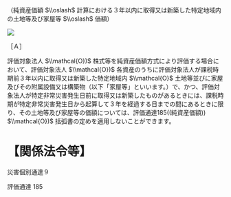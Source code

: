 （純資産価額 $\\oslash$ 計算における３年以内に取得又は新築した特定地域内の土地等及び家屋等 $\\oslash$ 価額）

![](https://www.nta.go.jp/tmp/af282246-2b9e-4ba9-a5ca-871ccf3984f0/images/b5979ff0a2a10761ed9e859ad48b20afdde256d96ab3c2f4a1a0700ba3a416e0.jpg)

［Ａ］

評価対象法人 $\\mathcal{O})$ 株式等を純資産価額方式により評価する場合において、評価対象法人 $\\mathcal{O})$ 各資産のうちに評価対象法人が課税時期前３年以内に取得又は新築した特定地域内 $\\mathcal{O}$ 土地等並びに家屋及びその附属設備又は構築物（以下「家屋等」といいます。）で、かつ、評価対象法人が特定非常災害発生日前に取得又は新築したものがあるときには、課税時期が特定非常災害発生日から起算して３年を経過する日までの間にあるときに限り、その土地等及び家屋等の価額については、評価通達185((純資産価額)) $\\mathcal{O})$ 括弧書の定めを適用しないことができます。

# 【関係法令等】

災害個別通達９

評価通達 185